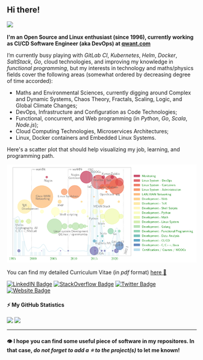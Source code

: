## Hi there!

<img src="https://github.com/TheDudeThatCode/TheDudeThatCode/blob/master/Assets/Hi.gif" width="15px">
 
**I'm an Open Source and Linux enthusiast (since 1996), currently working as CI/CD Software Engineer (aka DevOps) at [qwant.com](https://www.qwant.com)**

I’m currently busy playing with _GitLab CI_, _Kubernetes_, _Helm_, _Docker_, _SaltStack_, _Go_,
cloud technologies, and improving my knowledge in _functional programming_,
but my interests in technology and maths/physics fields cover the following areas
(somewhat ordered by decreasing degree of time accorded):
 - Maths and Environmental Sciences, currently digging around Complex and Dynamic Systems,
   Chaos Theory, Fractals, Scaling, Logic, and Global Climate Changes;
 - DevOps, Infrastructure and Configuration as Code Technologies;
 - Functional, concurrent, and Web programming (in _Python_, _Go_, _Scala_, _Node.js_);
 - Cloud Computing Technologies, Microservices Architectures;
 - Linux, Docker containers and Embedded Linux Systems.

Here's a scatter plot that should help visualizing my job, learning, and programming path.

![alt tag][experiences-plot]

You can find my detailed Curriculum Vitae (in _pdf_ format)
[here :book:](https://github.com/madrisan/cv/blob/master/dmadrisan_cv_en.pdf)

[![LinkedIN Badge](https://img.shields.io/badge/-LinkedIn-0e76a8?logo=Linkedin&logoColor=white)](https://www.linkedin.com/in/madrisan/)
[![StackOverflow Badge](https://img.shields.io/badge/-StackOverflow-0e76a8?logo=stackoverflow&logoColor=orange&color=white)](https://stackoverflow.com/users/5721620/davide-madrisan)
[![Twitter Badge](https://img.shields.io/badge/-Twitter-00acee?logo=Twitter&logoColor=white)](https://twitter.com/dmadrisan)
[![Website Badge](https://img.shields.io/badge/-Website-0e76a8?logo=html5&color=white)](https://madrisan.github.io/)

#### ⚡ My GitHub Statistics

<p>
<img height="180em" src="https://github-readme-stats.vercel.app/api?username=madrisan&show_icons=true&hide_border=true&theme=vue-dark" />

<!-- Most Used Languages -->
<img height="180em" src="https://github-readme-stats.vercel.app/api/top-langs/?username=madrisan&show_icons=true&hide_border=true&layout=compact&langs_count=8&theme=vue-dark"/>
</p>

---

#### 👁️ I hope you can find some useful piece of software in my repositores. In that case, _do not forget to add a :star: to the project(s)_ to let me known!

[cv]: https://github.com/madrisan/cv/blob/master/dmadrisan_cv_en.pdf
[experiences-plot]: https://github.com/madrisan/cv/blob/master/images/experiences.png "Job and Lifelong Learning History"
